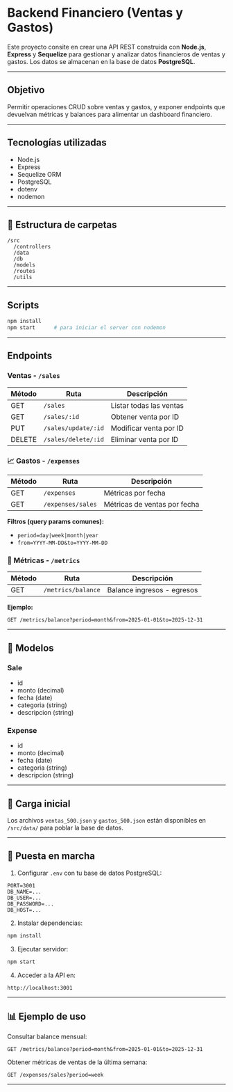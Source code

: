 # Backend Financiero (Ventas y Gastos)

Este proyecto consite en crear una API REST construida con **Node.js**, **Express** y **Sequelize** para gestionar y analizar datos financieros de ventas y gastos. Los datos se almacenan en la base de datos **PostgreSQL**.

---

## Objetivo

Permitir operaciones CRUD sobre ventas y gastos, y exponer endpoints que devuelvan métricas y balances para alimentar un dashboard financiero.

---

## Tecnologías utilizadas

* Node.js
* Express
* Sequelize ORM
* PostgreSQL
* dotenv
* nodemon

---

## 📁 Estructura de carpetas

```
/src
  /controllers
  /data
  /db
  /models
  /routes
  /utils

```

---

##  Scripts

```bash
npm install
npm start      # para iniciar el server con nodemon
```

---

## Endpoints

### Ventas - `/sales`

| Método | Ruta                | Descripción             |
| ------ | ------------------- | ----------------------- |
| GET    | `/sales`            | Listar todas las ventas |
| GET    | `/sales/:id`        | Obtener venta por ID    |
| PUT    | `/sales/update/:id` | Modificar venta por ID  |
| DELETE | `/sales/delete/:id` | Eliminar venta por ID   |

### 📈 Gastos - `/expenses`

| Método | Ruta              | Descripción                  |
| ------ | ----------------- | ---------------------------- |
| GET    | `/expenses`       | Métricas por fecha           |
| GET    | `/expenses/sales` | Métricas de ventas por fecha |

**Filtros (query params comunes):**

* `period=day|week|month|year`
* `from=YYYY-MM-DD&to=YYYY-MM-DD`

### 📆 Métricas - `/metrics`

| Método | Ruta               | Descripción                |
| ------ | ------------------ | -------------------------- |
| GET    | `/metrics/balance` | Balance ingresos - egresos |

**Ejemplo:**

```
GET /metrics/balance?period=month&from=2025-01-01&to=2025-12-31
```

---

## 📆 Modelos

### Sale

* id
* monto (decimal)
* fecha (date)
* categoria (string)
* descripcion (string)

### Expense

* id
* monto (decimal)
* fecha (date)
* categoria (string)
* descripcion (string)

---

## 📅 Carga inicial

Los archivos `ventas_500.json` y `gastos_500.json` están disponibles en `/src/data/` para poblar la base de datos.

---

## 🚀 Puesta en marcha

1. Configurar `.env` con tu base de datos PostgreSQL:

```env
PORT=3001
DB_NAME=...
DB_USER=...
DB_PASSWORD=...
DB_HOST=...
```

2. Instalar dependencias:

```bash
npm install
```

3. Ejecutar servidor:

```bash
npm start
```

4. Acceder a la API en:

```
http://localhost:3001
```

---

## 📊 Ejemplo de uso

Consultar balance mensual:

```
GET /metrics/balance?period=month&from=2025-01-01&to=2025-12-31
```

Obtener métricas de ventas de la última semana:

```
GET /expenses/sales?period=week
```

---



